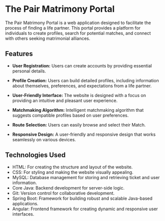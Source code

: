 # The Pair Matrimony Portal

The Pair Matrimony Portal is a web application designed to facilitate the process of finding a life partner. This portal provides a platform for individuals to create profiles, search for potential matches, and connect with others seeking matrimonial alliances.

## Features

- **User Registration:** Users can create accounts by providing essential personal details.

- **Profile Creation:** Users can build detailed profiles, including information about themselves, preferences, and expectations from a life partner.

- **User-Friendly Interface:** The website is designed with a focus on providing an intuitive and pleasant user experience.

- **Matchmaking Algorithm:** Intelligent matchmaking algorithm that suggests compatible profiles based on user preferences.

- **Route Selection:** Users can easily browse and select their Match.

- **Responsive Design:** A user-friendly and responsive design that works seamlessly on various devices.

## Technologies Used
- HTML: For creating the structure and layout of the website.
- CSS: For styling and making the website visually appealing.
- MySQL: Database management for storing and retrieving ticket and user information.
- Core Java: Backend development for server-side logic.
- Git: Version control for collaborative development.
- Spring Boot: Framework for building robust and scalable Java-based applications.
- Angular: Frontend framework for creating dynamic and responsive user interfaces.

